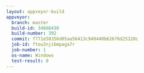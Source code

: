```yaml
---
layout: appveyor-build
appveyor:
  branch: master
  build-id: 34666438
  build-number: 392
  commit: f771e58356d05aa56413c940440b62676d25328c
  job-id: ftou2njibmpaga7r
  job-number: 1
  os-name: Windows
  test-result: 0
---
```

